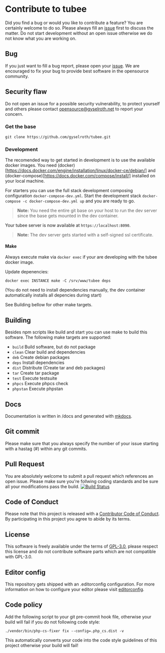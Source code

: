 # Contribute to tubee
Did you find a bug or would you like to contribute a feature? You are certainly welcome to do so.
Please always fill an [issue](https://github.com/gyselroth/tubee/issues/new) first to discuss the matter.
Do not start development without an open issue otherwise we do not know what you are working on. 

## Bug
If you just want to fill a bug report, please open your [issue](https://github.com/gyselroth/tubee/issues/new).
We are encouraged to fix your bug to provide best software in the opensource community.

## Security flaw
Do not open an issue for a possible security vulnerability, to protect yourself and others please contact <opensource@gyselroth.net>
to report your concern.

### Get the base
```
git clone https://github.com/gyselroth/tubee.git
```

### Development
The recomended way to get started in development is to use the available docker images.
You need (docker)[https://docs.docker.com/engine/installation/linux/docker-ce/debian/] and (docker-compose)[https://docs.docker.com/compose/install/] installed on your local machine.

For starters you can use the full stack development composing configuration `docker-compose-dev.yml`.
Start the development stack `docker-compose -c docker-compose-dev.yml up` and you are ready to go.

>**Note:** You need the entire git base on your host to run the dev server since the base gets mounted in the dev container.

Your tubee server is now available at `https://localhost:8090`.
>**Note:** The dev server gets started with a self-signed ssl certificate.


#### Make
Always execute make via `docker exec` if your are developing with the tubee docker image.

Update depenencies:
```
docker exec INSTANCE make -C /srv/www/tubee deps
```
(You do not need to install dependencies manually, the dev container automatically installs all depencies during start)

See Building bellow for other make targets.

## Building
Besides npm scripts like build and start you can use make to build this software. The following make targets are supported:

* `build` Build software, but do not package
* `clean` Clear build and dependencies
* `deb` Create debian packages
* `deps` Install dependencies
* `dist` Distribute (Create tar and deb packages)
* `tar` Create tar package
* `test` Execute testsuite
* `phpcs` Execute phpcs check
* `phpstan` Execute phpstan

## Docs
Documentation is written in /docs and generated with [mkdocs](https://www.mkdocs.org).

## Git commit 
Please make sure that you always specify the number of your issue starting with a hastag (#) within any git commits.

## Pull Request
You are absolutely welcome to submit a pull request which references an open issue. Please make sure you're follwing coding standards 
and be sure all your modifications pass the build.
[![Build Status](https://travis-ci.org/gyselroth/tubee.svg?branch=dev)](https://travis-ci.org/gyselroth/tubee)

## Code of Conduct
Please note that this project is released with a [Contributor Code of Conduct](https://github.com/gyselroth/tubee/CODE_OF_CONDUCT.md). By participating in this project you agree to abide by its terms.

## License
This software is freely available under the terms of [GPL-3.0](https://github.com/gyselroth/tubee/LICENSE), please respect this license
and do not contribute software parts which are not compatible with GPL-3.0.

## Editor config
This repository gets shipped with an .editorconfig configuration. For more information on how to configure your editor please visit [editorconfig](https://github.com/editorconfig).

## Code policy
Add the following script to your git pre-commit hook file, otherwise your build will fail if you do not following code style:

```
./vendor/bin/php-cs-fixer fix --config=.php_cs.dist -v
```

This automatically converts your code into the code style guidelines of this project otherwise your build will fail!

